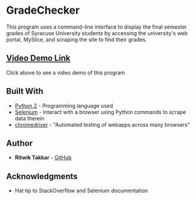 # GradeChecker 

This program uses a command-line interface to display the final semester grades of Syracuse University students by accessing the university's web portal, MySlice, and scraping the site to find their grades. 

## [Video Demo Link](https://imgur.com/KwoLvBw)
Click above to see a video demo of this program


## Built With

* [Python 2](https://www.python.org/downloads/release/python-272/) - Programming language used
* [Selenium](https://selenium-python.readthedocs.io/) - Interact with a browser using Python commands to scrape data therein
* [chromedriver](https://chromedriver.chromium.org/) - "Automated testing of webapps across many browsers"


## Author

* **Ritwik Takkar** - [GitHub](https://github.com/rtakk)

## Acknowledgments

* Hat tip to StackOverflow and Selenium documentation

